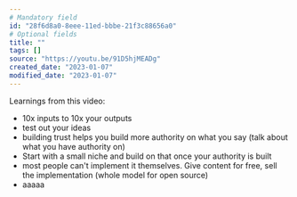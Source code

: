 ```yaml
---
# Mandatory field
id: "28f6d8a0-8eee-11ed-bbbe-21f3c88656a0"
# Optional fields
title: ""
tags: []
source: "https://youtu.be/91D5hjMEADg"
created_date: "2023-01-07"
modified_date: "2023-01-07"
---
```

Learnings from this video:

- 10x inputs to 10x your outputs 
- test out your ideas
- building trust helps you build more authority on what you say (talk about what you have authority on)
- Start with a small niche and build on that once your authority is built 
- most people can't implement it themselves. Give content for free, sell the implementation (whole model for open source)
- aaaaa